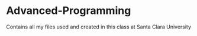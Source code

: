 # Advanced-Programming
Contains all my files used and created in this class at Santa Clara University
